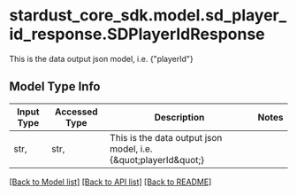 # stardust_core_sdk.model.sd_player_id_response.SDPlayerIdResponse

This is the data output json model, i.e. {\"playerId\"} 

## Model Type Info
Input Type | Accessed Type | Description | Notes
------------ | ------------- | ------------- | -------------
str,  | str,  | This is the data output json model, i.e. {\&quot;playerId\&quot;}  | 

[[Back to Model list]](../../README.md#documentation-for-models) [[Back to API list]](../../README.md#documentation-for-api-endpoints) [[Back to README]](../../README.md)

